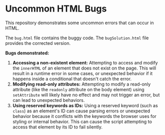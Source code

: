 # Uncommon HTML Bugs
This repository demonstrates some uncommon errors that can occur in HTML.

The `bug.html` file contains the buggy code.  The `bugSolution.html` file provides the corrected version.

**Bugs demonstrated:**

1. **Accessing a non-existent element:** Attempting to access and modify the `innerHTML` of an element that does not exist on the page. This will result in a runtime error in some cases, or unexpected behavior if it happens inside a conditional that doesn't catch the error. 
2. **Modifying read-only attributes:** Attempting to modify a read-only attribute (like the `readonly` attribute on the body element) using `setAttribute` will likely have no effect and may not trigger an error, but can lead to unexpected behaviors.
3. **Using reserved keywords as IDs:** Using a reserved keyword (such as `class`) as an element's ID can cause parsing errors or unexpected behavior because it conflicts with the keywords the browser uses for styling or internal behavior.  This can cause the script attempting to access that element by its ID to fail silently.